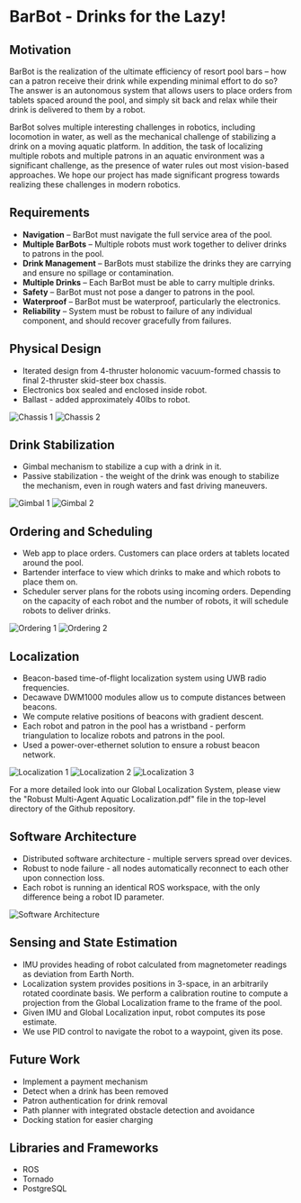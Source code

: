# BarBot - Drinks for the Lazy!

## Motivation
BarBot is the realization of the ultimate efficiency of resort pool bars – how can a patron receive their drink while expending minimal effort to do so? The answer is an autonomous system that allows users to place  orders from tablets spaced around the pool, and simply sit back and relax while their drink is delivered to them by a robot. 

BarBot solves multiple interesting challenges in robotics, including locomotion in water, as well as the mechanical challenge of stabilizing a drink on a moving aquatic platform. In addition, the task of localizing multiple robots and multiple patrons in an aquatic environment was a significant challenge, as the presence of water rules out most vision-based approaches. We hope our project has made significant progress towards realizing these challenges in modern robotics.

## Requirements
* __Navigation__ – BarBot must navigate the full service area of the pool. 
* __Multiple BarBots__ – Multiple robots must work together to deliver drinks to patrons in the pool.
* __Drink Management__ – BarBots must stabilize the drinks they are carrying and ensure no spillage or contamination.
* __Multiple Drinks__ – Each BarBot must be able to carry multiple drinks. 
* __Safety__ – BarBot must not pose a danger to patrons in the pool.
* __Waterproof__ – BarBot must be waterproof, particularly the electronics. 
* __Reliability__ – System must be robust to failure of any individual component, and should recover gracefully from failures. 

## Physical Design
* Iterated design from 4-thruster holonomic vacuum-formed chassis to final 2-thruster skid-steer box chassis.
* Electronics box sealed and enclosed inside robot.
* Ballast - added approximately 40lbs to robot.

![Chassis 1](/Physical1.jpg "Physical Robot 1")
![Chassis 2](/Physical2.jpg "Physical Robot 2")

## Drink Stabilization
* Gimbal mechanism to stabilize a cup with a drink in it.
* Passive stabilization - the weight of the drink was enough to stabilize the mechanism, even in rough waters and fast driving maneuvers. 

![Gimbal 1](/Gimbal1.jpg "Gimbal 1")
![Gimbal 2](/Gimbal2.jpg "Gimbal 2")

## Ordering and Scheduling
* Web app to place orders. Customers can place orders at tablets located around the pool.
* Bartender interface to view which drinks to make and which robots to place them on.
* Scheduler server plans for the robots using incoming orders. Depending on the capacity of each robot and the number of robots, it will schedule robots to deliver drinks. 

![Ordering 1](/Ordering1.jpg "Ordering 1")
![Ordering 2](/Ordering2.jpg "Ordering 2")

## Localization
* Beacon-based time-of-flight localization system using UWB radio frequencies.
* Decawave DWM1000 modules allow us to compute distances between beacons. 
* We compute relative positions of beacons with gradient descent.
* Each robot and patron in the pool has a wristband - perform triangulation to localize robots and patrons in the pool. 
* Used a power-over-ethernet solution to ensure a robust beacon network.

![Localization 1](/GLS1.jpg "Localization 1")
![Localization 2](/GLS2.jpg "Localization 2")
![Localization 3](/GLS3.jpg "Localization 3")

For a more detailed look into our Global Localization System, please view the "Robust Multi-Agent Aquatic Localization.pdf" file in the top-level directory of the Github repository. 

## Software Architecture
* Distributed software architecture - multiple servers spread over devices.
* Robust to node failure - all nodes automatically reconnect to each other upon connection loss.
* Each robot is running an identical ROS workspace, with the only difference being a robot ID parameter.

![Software Architecture](/SoftwareArch.jpg "Software Architecture")

## Sensing and State Estimation
* IMU provides heading of robot calculated from magnetometer readings as deviation from Earth North.
* Localization system provides positions in 3-space, in an arbitrarily rotated coordinate basis. We perform a calibration routine to compute a projection from the Global Localization frame to the frame of the pool.
* Given IMU and Global Localization input, robot computes its pose estimate.
* We use PID control to navigate the robot to a waypoint, given its pose.

## Future Work
* Implement a payment mechanism 
* Detect when a drink has been removed
* Patron authentication for drink removal
* Path planner with integrated obstacle detection and avoidance
* Docking station for easier charging

## Libraries and Frameworks
* ROS
* Tornado
* PostgreSQL
